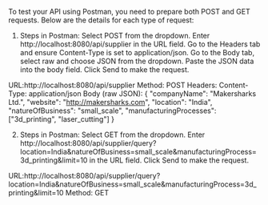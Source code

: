 To test your API using Postman, you need to prepare both POST and GET requests. Below are the details for each type of request:

1. Steps in Postman:
  Select POST from the dropdown.
  Enter http://localhost:8080/api/supplier in the URL field.
  Go to the Headers tab and ensure Content-Type is set to application/json.
  Go to the Body tab, select raw and choose JSON from the dropdown.
  Paste the JSON data into the body field.
  Click Send to make the request.
  
  URL:http://localhost:8080/api/supplier
  Method: POST
  Headers: Content-Type: application/json
  Body (raw JSON):
  {
    "companyName": "Makersharks Ltd.",
    "website": "http://makersharks.com",
    "location": "India",
    "natureOfBusiness": "small_scale",
    "manufacturingProcesses": ["3d_printing", "laser_cutting"]
  }
  
2. Steps in Postman:
  Select GET from the dropdown.
  Enter http://localhost:8080/api/supplier/query?location=India&natureOfBusiness=small_scale&manufacturingProcess=3d_printing&limit=10 in the URL field.
  Click Send to make the request.

  URL:http://localhost:8080/api/supplier/query?location=India&natureOfBusiness=small_scale&manufacturingProcess=3d_printing&limit=10
  Method: GET
